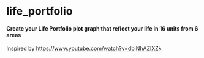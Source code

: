 # life_portfolio

#### Create your Life Portfolio plot graph that reflect your life in 16 units from 6 areas

Inspired by https://www.youtube.com/watch?v=dbiNhAZlXZk
